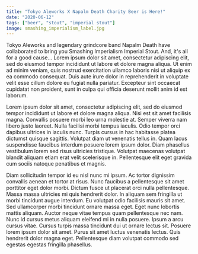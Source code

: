 ```yaml
---
title: "Tokyo Aleworks X Napalm Death Charity Beer is Here!"
date: "2020-06-12"
tags: ["beer", "stout", "imperial stout"]
image: smashing_imperialism_label.jpg
---
```


Tokyo Aleworks and legendary grindcore band Napalm Death have collaborated to bring you Smashing Imperialism Imperial Stout. And, it's all for a good cause...
Lorem ipsum dolor sit amet, consectetur adipiscing elit, sed do eiusmod tempor incididunt ut labore et dolore magna aliqua. Ut enim ad minim veniam, quis nostrud exercitation ullamco laboris nisi ut aliquip ex ea commodo consequat. Duis aute irure dolor in reprehenderit in voluptate velit esse cillum dolore eu fugiat nulla pariatur. Excepteur sint occaecat cupidatat non proident, sunt in culpa qui officia deserunt mollit anim id est laborum.

Lorem ipsum dolor sit amet, consectetur adipiscing elit, sed do eiusmod tempor incididunt ut labore et dolore magna aliqua. Nisi est sit amet facilisis magna. Convallis posuere morbi leo urna molestie at. Semper viverra nam libero justo laoreet. Nulla facilisi morbi tempus iaculis. Odio tempor orci dapibus ultrices in iaculis nunc. Turpis cursus in hac habitasse platea dictumst quisque sagittis. Volutpat diam ut venenatis tellus in. Quam lacus suspendisse faucibus interdum posuere lorem ipsum dolor. Diam phasellus vestibulum lorem sed risus ultricies tristique. Volutpat maecenas volutpat blandit aliquam etiam erat velit scelerisque in. Pellentesque elit eget gravida cum sociis natoque penatibus et magnis.

Diam sollicitudin tempor id eu nisl nunc mi ipsum. Ac tortor dignissim convallis aenean et tortor at risus. Nunc faucibus a pellentesque sit amet porttitor eget dolor morbi. Dictum fusce ut placerat orci nulla pellentesque. Massa massa ultricies mi quis hendrerit dolor. In aliquam sem fringilla ut morbi tincidunt augue interdum. Eu volutpat odio facilisis mauris sit amet. Sed ullamcorper morbi tincidunt ornare massa eget. Eget nunc lobortis mattis aliquam. Auctor neque vitae tempus quam pellentesque nec nam. Nunc id cursus metus aliquam eleifend mi in nulla posuere. Ipsum a arcu cursus vitae. Cursus turpis massa tincidunt dui ut ornare lectus sit. Posuere lorem ipsum dolor sit amet. Purus sit amet luctus venenatis lectus. Quis hendrerit dolor magna eget. Pellentesque diam volutpat commodo sed egestas egestas fringilla phasellus.

